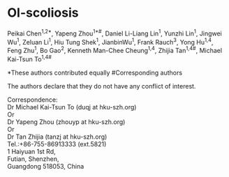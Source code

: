 # OI-scoliosis

Peikai Chen<sup>1,2*</sup>, Yapeng Zhou<sup>1*#</sup>, Daniel Li-Liang Lin<sup>1</sup>, Yunzhi Lin<sup>1</sup>, Jingwei Wu<sup>1</sup>, Zeluan Li<sup>1</sup>, Hiu Tung Shek<sup>1</sup>, JianbinWu<sup>1</sup>, Frank Rauch<sup>3</sup>, Yong Hu<sup>1,4</sup>, Feng Zhu<sup>1</sup>, Bo Gao<sup>2</sup>, Kenneth Man-Chee Cheung<sup>1,4</sup>, Zhijia Tan<sup>1,4#</sup>, Michael Kai-Tsun To<sup>1,4#</sup>

*These authors contributed equally
#Corresponding authors

The authors declare that they do not have any conflict of interest.

Correspondence:<br>
Dr Michael Kai-Tsun To (duqj at hku-szh.org)<br>
Or<br>
Dr Yapeng Zhou (zhouyp at hku-szh.org)<br>
Or<br>
Dr Tan Zhijia (tanzj at hku-szh.org)<br>
Tel.:+86-755-86913333 (ext.5821)<br>
1 Haiyuan 1st Rd,<br>
Futian, Shenzhen, <br>
Guangdong 518053, China<br>
